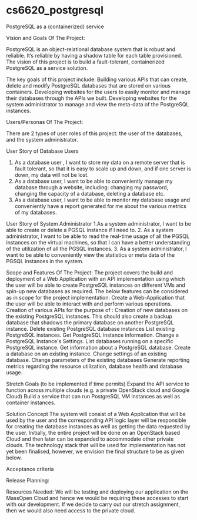 # cs6620_postgresql
PostgreSQL as a (containerized) service


Vision and Goals Of The Project:

PostgreSQL is an object-relational database system that is robust and reliable. It’s reliable by having a shadow table for each table provisioned. The vision of this project is to build a fault-tolerant, containerized PostgreSQL as a service solution. 

The key goals of this project include: 
Building various APIs that can create, delete and modify PostgreSQL databases that are stored on various containers. 
Developing websites for the users to easily monitor and manage their databases through the APIs we built. 
Developing websites for the system administrator to manage and view the meta-data of the PostgreSQL instances. 

Users/Personas Of The Project:

There are 2 types of user roles of this project: the user of the databases, and the system administrator. 

User Story of Database Users
1. As a database user , I want to store my data on a remote server that is fault tolerant, so that it is easy to scale up and down, and if one server is down, my data will not be lost.
2. As a database user, I want to be able to conveniently manage my database through a website, including: changing my password, changing the capacity of a database, deleting a database etc.
3. As a database user, I want to be able to monitor my database usage and conveniently have a report generated for me about the various metrics of my databases.

User Story of System Administrator
1.As a system administrator, I want to be able to create or delete a PGSQL instance if I need to.
2. As a system administrator, I want to be able to read the real-time usage of all the PGSQL instances on the virtual machines, so that I can have a better understanding of the utilization of all the PGSQL instances.
3. As a system administrator, I want to be able to conveniently view the statistics or meta data of the PGSQL instances in the system.



Scope and Features Of The Project:
The project covers the build and deployment of a Web Application with an API implementation using which the user will be able to create PostgreSQL instances on different VMs and spin-up new databases as required. The below features can be considered as in scope for the project implementation:
Create a Web-Application that the user will be able to interact with and perform various operations.
Creation of various APIs for the purpose of :
Creation of new databases on the existing PostgreSQL instances. This should also create a backup database that shadows the primary database on another PostgreSQL instance.
Delete existing PostgreSQL database instances
List existing PostgreSQL instances.
Get PostgreSQL instance information.
Change a PostgreSQL Instance's Settings.
List databases running on a specific PostgreSQL instance.
Get information about a PostgreSQL database.
Create a database on an existing instance.
Change settings of an existing database. 
Change parameters of the existing databases
Generate reporting metrics regarding the resource utilization, database health and database usage.

Stretch Goals (to be implemented if time permits)
Expand the API service to function across multiple clouds (e.g. a private OpenStack cloud and Google Cloud)
Build a service that can run PostgreSQL VM instances as well as container instances. 


Solution Concept
The system will consist of a Web Application that will be used by the user and the corresponding API logic layer will be responsible for creating the database instances as well as getting the data requested by the user. Initially, the entire project will be done on an OpenStack based Cloud and then later can be expanded to accommodate other private clouds. The technology stack that will be used for implementation has not yet been finalised, however, we envision the final structure to be as given below.




Acceptance criteria


Release Planning:


Resources Needed:
We will be testing and deploying our application on the MassOpen Cloud and hence we would be requiring these accesses to start with our development. If we decide to carry out our stretch assignment, then we would also need access to the private cloud.

